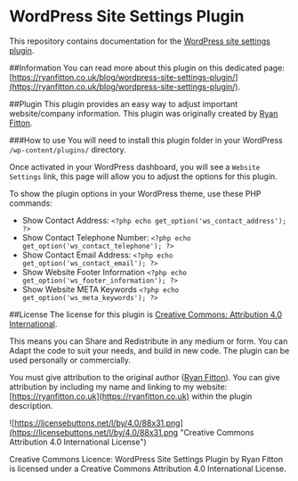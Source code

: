 # WordPress Site Settings Plugin
This repository contains documentation for the [WordPress site settings plugin](https://ryanfitton.co.uk/blog/wordpress-site-settings-plugin/).

##Information
You can read more about this plugin on this dedicated page: [https://ryanfitton.co.uk/blog/wordpress-site-settings-plugin/](https://ryanfitton.co.uk/blog/wordpress-site-settings-plugin/).

##Plugin
This plugin provides an easy way to adjust important website/company information. This plugin was originally created by [Ryan Fitton](https://ryanfitton.co.uk).

###How to use
You will need to install this plugin folder in your WordPress `/wp-content/plugins/` directory.

Once activated in your WordPress dashboard, you will see a `Website Settings` link, this page will allow you to adjust the options for this plugin.

To show the plugin options in your WordPress theme, use these PHP commands:

* Show Contact Address: `<?php echo get_option('ws_contact_address'); ?>`
* Show Contact Telephone Number: `<?php echo get_option('ws_contact_telephone'); ?>`
* Show Contact Email Address: `<?php echo get_option('ws_contact_email'); ?>`
* Show Website Footer Information `<?php echo get_option('ws_footer_information'); ?>`
* Show Website META Keywords `<?php echo get_option('ws_meta_keywords'); ?>`

##License
The license for this plugin is [Creative Commons: Attribution 4.0 International](https://creativecommons.org/licenses/by/4.0/).

This means you can Share and Redistribute in any medium or form. You can Adapt the code to suit your needs, and build in new code. The plugin can be used personally or commercially.

You must give attribution to the original author ([Ryan Fitton](https://ryanfitton.co.uk)). You can give attribution by including my name and linking to my website: [https://ryanfitton.co.uk](https://ryanfitton.co.uk) within the plugin description.

![https://licensebuttons.net/l/by/4.0/88x31.png](https://licensebuttons.net/l/by/4.0/88x31.png "Creative Commons Attribution 4.0 International License")

Creative Commons Licence: WordPress Site Settings Plugin by Ryan Fitton is licensed under a Creative Commons Attribution 4.0 International License.